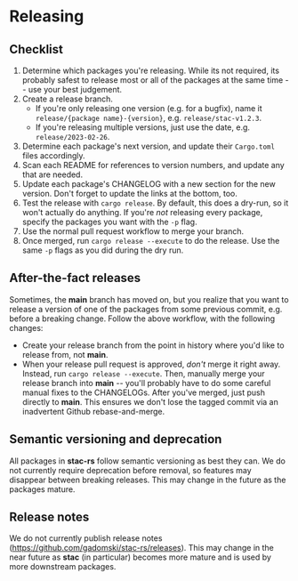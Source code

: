 # Releasing

## Checklist

1. Determine which packages you're releasing. While its not required, its
probably safest to release most or all of the packages at the same time -- use
your best judgement.
2. Create a release branch.
    - If you're only releasing one version (e.g. for a bugfix), name it `release/{package name}-{version}`, e.g. `release/stac-v1.2.3`.
    - If you're releasing multiple versions, just use the date, e.g. `release/2023-02-26`.
3. Determine each package's next version, and update their `Cargo.toml` files accordingly.
4. Scan each README for references to version numbers, and update any that are needed.
5. Update each package's CHANGELOG with a new section for the new version. Don't forget to update the links at the bottom, too.
6. Test the release with `cargo release`. By default, this does a dry-run, so it won't actually do anything. If you're _not_ releasing every package, specify the packages you want with the `-p` flag.
7. Use the normal pull request workflow to merge your branch.
8. Once merged, run `cargo release --execute` to do the release. Use the same `-p` flags as you did during the dry run.

## After-the-fact releases

Sometimes, the **main** branch has moved on, but you realize that you want to release a version of one of the packages from some previous commit, e.g. before a breaking change.
Follow the above workflow, with the following changes:

- Create your release branch from the point in history where you'd like to release from, not **main**.
- When your release pull request is approved, _don't_ merge it right away. Instead, run `cargo release --execute`. Then, manually merge your release branch into **main** -- you'll probably have to do some careful manual fixes to the CHANGELOGs. After you've merged, just push directly to **main**. This ensures we don't lose the tagged commit via an inadvertent Github rebase-and-merge.

## Semantic versioning and deprecation

All packages in **stac-rs** follow semantic versioning as best they can.
We do not currently require deprecation before removal, so features may disappear between breaking releases.
This may change in the future as the packages mature.

## Release notes

We do not currently publish release notes (<https://github.com/gadomski/stac-rs/releases>).
This may change in the near future as **stac** (in particular) becomes more mature and is used by more downstream packages.
